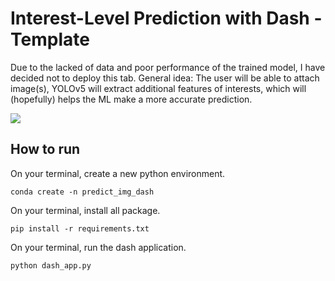 # Interest-Level Prediction with Dash - Template
Due to the lacked of data and poor performance of the trained model, I have decided not to deploy this tab. General idea: The user will be able to attach image(s), YOLOv5 will extract additional features of interests, which will (hopefully) helps the ML make a more accurate prediction.

![](https://github.com/mnguyen0226/two_sigma_property_listing/blob/main/dash/assets/photos/experience_ilp_img.png)

## How to run
On your terminal, create a new python environment.
```
conda create -n predict_img_dash
```

On your terminal, install all package.
```
pip install -r requirements.txt
```

On your terminal, run the dash application.
```
python dash_app.py
```